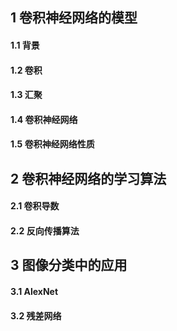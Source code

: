 
## 1 卷积神经网络的模型
#### 1.1 背景
#### 1.2 卷积

#### 1.3 汇聚
#### 1.4 卷积神经网络
#### 1.5 卷积神经网络性质
## 2 卷积神经网络的学习算法
#### 2.1 卷积导数
#### 2.2 反向传播算法
## 3 图像分类中的应用
#### 3.1 AlexNet
#### 3.2 残差网络

